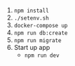 
 1. `npm install`
 2. `./setenv.sh`
 3. `docker-compose up`
 4. `npm run db:create`
 6. `npm run migrate`
 5. Start up app
    * `npm run dev`


 
